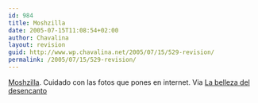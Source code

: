 ```yaml
---
id: 984
title: Moshzilla
date: 2005-07-15T11:08:54+02:00
author: Chavalina
layout: revision
guid: http://www.wp.chavalina.net/2005/07/15/529-revision/
permalink: /2005/07/15/529-revision/
---
```

<a href="http://www.labusas.org/phpBB2/viewtopic.php?t=62756" target="_blank">Moshzilla</a>. Cuidado con las fotos que pones en internet. Via <a href="http://labellezadeldesencanto.blogspot.com/2005/07/nueva-tendencia-photoshopeo-bloguero.html" target="_blank">La belleza del desencanto</a>
